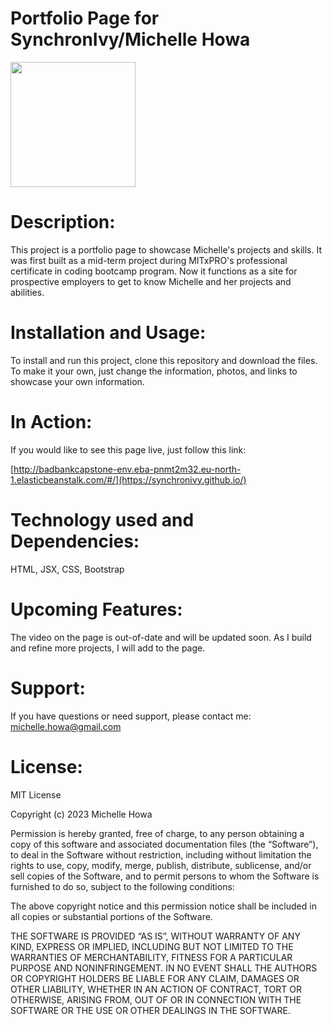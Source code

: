 # **Portfolio Page for SynchronIvy/Michelle Howa**  
<img src="https://github.com/SynchronIvy/synchronivy.github.io/assets/img/portfolio.png" width="200" height="200">

# **Description**: 

This project is a portfolio page to showcase Michelle's projects and skills. It was first built as a mid-term project during MITxPRO's professional certificate in coding bootcamp program. Now it functions as a site for prospective employers to get to know Michelle and her projects and abilities.

# **Installation and Usage**: 

To install and run this project, clone this repository and download the files. To make it your own, just change the information, photos, and links to showcase your own information.

# **In Action**: 

If you would like to see this page live, just follow this link: 

[http://badbankcapstone-env.eba-pnmt2m32.eu-north-1.elasticbeanstalk.com/#/](https://synchronivy.github.io/)

# **Technology used and Dependencies**: 

HTML, JSX, CSS, Bootstrap

# **Upcoming Features**: 

The video on the page is out-of-date and will be updated soon. As I build and refine more projects, I will add to the page.

# **Support**: 

If you have questions or need support, please contact me: michelle.howa@gmail.com

# **License**: 

MIT License

Copyright (c) 2023 Michelle Howa

Permission is hereby granted, free of charge, to any person obtaining a copy of this software and associated documentation files (the “Software”), to deal in the Software without restriction, including without limitation the rights to use, copy, modify, merge, publish, distribute, sublicense, and/or sell copies of the Software, and to permit persons to whom the Software is furnished to do so, subject to the following conditions:

The above copyright notice and this permission notice shall be included in all copies or substantial portions of the Software.

THE SOFTWARE IS PROVIDED “AS IS”, WITHOUT WARRANTY OF ANY KIND, EXPRESS OR IMPLIED, INCLUDING BUT NOT LIMITED TO THE WARRANTIES OF MERCHANTABILITY, FITNESS FOR A PARTICULAR PURPOSE AND NONINFRINGEMENT. IN NO EVENT SHALL THE AUTHORS OR COPYRIGHT HOLDERS BE LIABLE FOR ANY CLAIM, DAMAGES OR OTHER LIABILITY, WHETHER IN AN ACTION OF CONTRACT, TORT OR OTHERWISE, ARISING FROM, OUT OF OR IN CONNECTION WITH THE SOFTWARE OR THE USE OR OTHER DEALINGS IN THE SOFTWARE.
